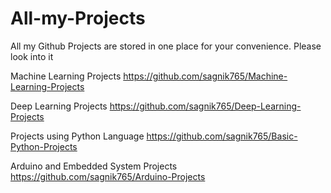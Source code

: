 # All-my-Projects
All my Github Projects are stored in one place for your convenience. Please look into it

Machine Learning Projects    https://github.com/sagnik765/Machine-Learning-Projects

Deep Learning Projects    https://github.com/sagnik765/Deep-Learning-Projects

Projects using Python Language    https://github.com/sagnik765/Basic-Python-Projects

Arduino and Embedded System Projects    https://github.com/sagnik765/Arduino-Projects

